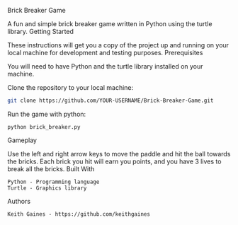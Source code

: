 Brick Breaker Game

A fun and simple brick breaker game written in Python using the turtle library.
Getting Started

These instructions will get you a copy of the project up and running on your local machine for development and testing purposes.
Prerequisites

You will need to have Python and the turtle library installed on your machine.

Clone the repository to your local machine:
```bash
git clone https://github.com/YOUR-USERNAME/Brick-Breaker-Game.git
```

Run the game with python:

```
python brick_breaker.py
```

Gameplay

Use the left and right arrow keys to move the paddle and hit the ball towards the bricks. Each brick you hit will earn you points, and you have 3 lives to break all the bricks.
Built With

    Python - Programming language
    Turtle - Graphics library

Authors

    Keith Gaines - https://github.com/keithgaines
